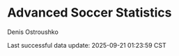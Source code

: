 # Advanced Soccer Statistics
Denis Ostroushko

<!-- gfm -->

Last successful data update: 2025-09-21 01:23:59 CST

